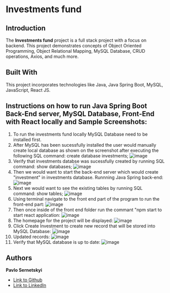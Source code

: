 # Investments fund

## Introduction
The **Investments fund** project is a full stack project with a focus on backend. This project demonstrates concepts of Object Oriented Programming, Object Relational Mapping, MySQL Database, CRUD operations, Axios, and much more.
## Built With
This project incorporates technologies like Java, Java Spring Boot, MySQL, JavaScript, React JS.

## Instructions on how to run Java Spring Boot Back-End server, MySQL Database, Front-End with React locally and Sample Screenshots:
1. To run the investments fund locally MySQL Database need to be installed first.
2. After MySQL has been sucessfully installed the user would manually create local database as shown on the screenshot after executing the following SQL command:
   create database investments;
   ![image](https://github.com/user-attachments/assets/64e7a57c-ce11-49f3-a074-69c25dab21e5)
3. Verify that investments databse was sucessfully created by running SQL command: show databases;
   ![image](https://github.com/user-attachments/assets/54c87b1e-3675-47d5-98ef-5857e34a4f93)
4. Then we would want to start the back-end server which would create "investment" in investments database. Runnning Java Spring back-end:
   ![image](https://github.com/user-attachments/assets/5eb7fb7b-d184-4643-9240-f429a2a6e61e)
5. Next we would want to see the existing tables by running SQL command: show tables; 
   ![image](https://github.com/user-attachments/assets/d2aa8a97-d5ab-46a0-9568-2b9b6b9dd356)
6. Using terminal navigate to the front end part of the program to run the front-end part:
   ![image](https://github.com/user-attachments/assets/e2a4ea20-9dfe-44c1-a5f9-18b5c37413bf)
7. Then once inside of the front end folder run the commant "npm start to start react application:
   ![image](https://github.com/user-attachments/assets/81798b0d-a29c-4d4d-bdb8-a2d6bc676183)
8. The homepage for the project will be displayed:
   ![image](https://github.com/user-attachments/assets/09cf775e-1a36-4df5-aa58-e5db6b000da3)
9. Click Create Investment to create new record that will be stored into MySQL Database:
    ![image](https://github.com/user-attachments/assets/e9a709e6-0418-4897-a2b8-e6e2a15b8798)
10. Updated records:
   ![image](https://github.com/user-attachments/assets/a758dd5b-71aa-44ba-8d50-6cc1a2d3391a)
11. Verify that MySQL database is up to date:
    ![image](https://github.com/user-attachments/assets/7b6555a0-00cf-437c-80ac-7ef69e97c7ed)

## Authors

 **Pavlo Sernetskyi** 
- [Link to Github](https://github.com/PavloSernetskyi)
- [Link to LinkedIn](https://www.linkedin.com/in/pavlo-sernetskyi)



